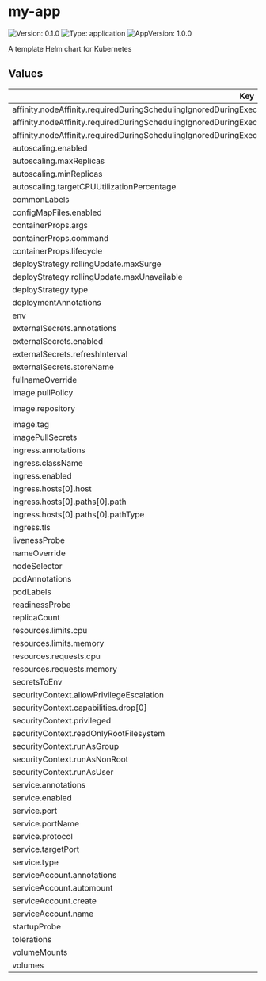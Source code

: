 # my-app

![Version: 0.1.0](https://img.shields.io/badge/Version-0.1.0-informational?style=flat-square) ![Type: application](https://img.shields.io/badge/Type-application-informational?style=flat-square) ![AppVersion: 1.0.0](https://img.shields.io/badge/AppVersion-1.0.0-informational?style=flat-square)

A template Helm chart for Kubernetes

## Values

| Key | Type | Default | Description |
|-----|------|---------|-------------|
| affinity.nodeAffinity.requiredDuringSchedulingIgnoredDuringExecution.nodeSelectorTerms[0].matchExpressions[0].key | string | `"nodeType"` |  |
| affinity.nodeAffinity.requiredDuringSchedulingIgnoredDuringExecution.nodeSelectorTerms[0].matchExpressions[0].operator | string | `"In"` |  |
| affinity.nodeAffinity.requiredDuringSchedulingIgnoredDuringExecution.nodeSelectorTerms[0].matchExpressions[0].values[0] | string | `"worker"` |  |
| autoscaling.enabled | bool | `false` |  |
| autoscaling.maxReplicas | int | `2` |  |
| autoscaling.minReplicas | int | `1` |  |
| autoscaling.targetCPUUtilizationPercentage | int | `80` |  |
| commonLabels | object | `{}` |  |
| configMapFiles.enabled | bool | `false` |  |
| containerProps.args | list | `[]` |  |
| containerProps.command | list | `[]` |  |
| containerProps.lifecycle | object | `{}` |  |
| deployStrategy.rollingUpdate.maxSurge | int | `1` |  |
| deployStrategy.rollingUpdate.maxUnavailable | int | `0` |  |
| deployStrategy.type | string | `"RollingUpdate"` |  |
| deploymentAnnotations | object | `{}` |  |
| env | object | `{}` |  |
| externalSecrets.annotations | object | `{}` |  |
| externalSecrets.enabled | bool | `false` |  |
| externalSecrets.refreshInterval | string | `"1h"` |  |
| externalSecrets.storeName | string | `"yc-lockbox-secret-store"` |  |
| fullnameOverride | string | `""` |  |
| image.pullPolicy | string | `"Always"` |  |
| image.repository | string | `"<cr.yandex/images/REPLACE_ME>"` |  |
| image.tag | string | `""` |  |
| imagePullSecrets | list | `[]` |  |
| ingress.annotations | object | `{}` |  |
| ingress.className | string | `"nginx"` |  |
| ingress.enabled | bool | `false` |  |
| ingress.hosts[0].host | string | `"chart-example.local"` |  |
| ingress.hosts[0].paths[0].path | string | `"/"` |  |
| ingress.hosts[0].paths[0].pathType | string | `"Prefix"` |  |
| ingress.tls | list | `[]` |  |
| livenessProbe | object | `{}` |  |
| nameOverride | string | `""` |  |
| nodeSelector | object | `{}` |  |
| podAnnotations | object | `{}` |  |
| podLabels | object | `{}` |  |
| readinessProbe | object | `{}` |  |
| replicaCount | int | `1` |  |
| resources.limits.cpu | string | `"500m"` |  |
| resources.limits.memory | string | `"256Mi"` |  |
| resources.requests.cpu | string | `"100m"` |  |
| resources.requests.memory | string | `"256Mi"` |  |
| secretsToEnv | object | `{}` |  |
| securityContext.allowPrivilegeEscalation | bool | `false` |  |
| securityContext.capabilities.drop[0] | string | `"ALL"` |  |
| securityContext.privileged | bool | `false` |  |
| securityContext.readOnlyRootFilesystem | bool | `true` |  |
| securityContext.runAsGroup | string | `"65532"` |  |
| securityContext.runAsNonRoot | bool | `true` |  |
| securityContext.runAsUser | string | `"65532"` |  |
| service.annotations | object | `{}` |  |
| service.enabled | bool | `false` |  |
| service.port | int | `80` |  |
| service.portName | string | `"http"` |  |
| service.protocol | string | `"TCP"` |  |
| service.targetPort | int | `8080` |  |
| service.type | string | `"ClusterIP"` |  |
| serviceAccount.annotations | object | `{}` |  |
| serviceAccount.automount | bool | `true` |  |
| serviceAccount.create | bool | `false` |  |
| serviceAccount.name | string | `""` |  |
| startupProbe | object | `{}` |  |
| tolerations | list | `[]` |  |
| volumeMounts | list | `[]` |  |
| volumes | list | `[]` |  |

